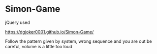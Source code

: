 # Simon-Game

jQuery used

https://dgjoker0001.github.io/Simon-Game/

Follow the pattern given by system, wrong sequence and you are out
be careful, volume is a little too loud
